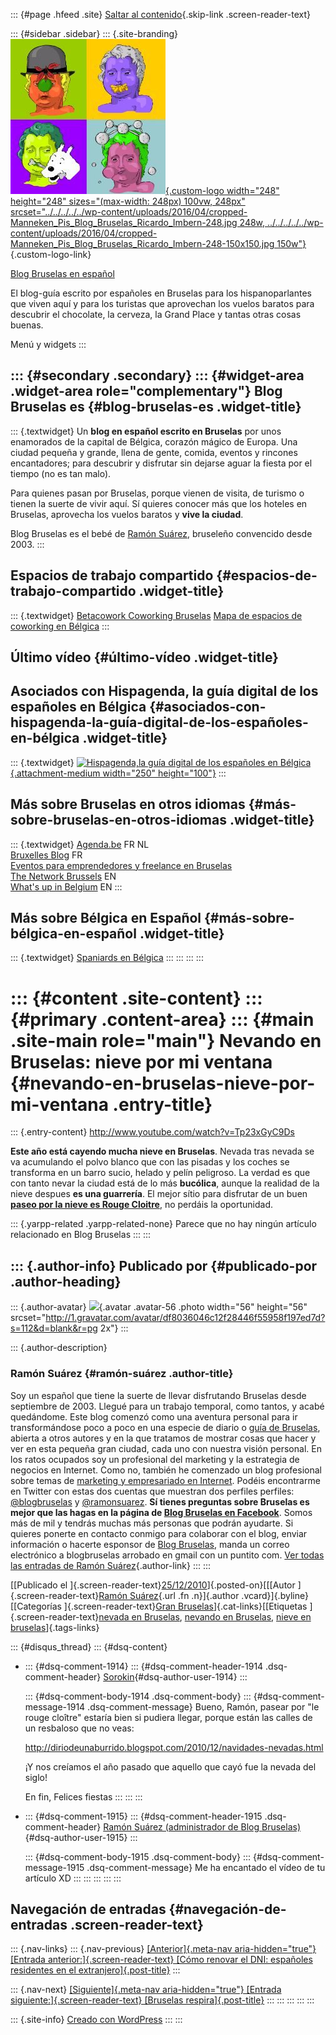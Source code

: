 ::: {#page .hfeed .site}
[Saltar al
contenido](../../../../../index.html?p=3243#content){.skip-link
.screen-reader-text}

::: {#sidebar .sidebar}
::: {.site-branding}
[![](../../../../../wp-content/uploads/2016/04/cropped-Manneken_Pis_Blog_Bruselas_Ricardo_Imbern-248.jpg){.custom-logo
width="248" height="248" sizes="(max-width: 248px) 100vw, 248px"
srcset="../../../../../wp-content/uploads/2016/04/cropped-Manneken_Pis_Blog_Bruselas_Ricardo_Imbern-248.jpg 248w, ../../../../../wp-content/uploads/2016/04/cropped-Manneken_Pis_Blog_Bruselas_Ricardo_Imbern-248-150x150.jpg 150w"}](../../../../../index.html){.custom-logo-link}

[Blog Bruselas en español](../../../../../index.html)

El blog-guía escrito por españoles en Bruselas para los hispanoparlantes
que viven aquí y para los turistas que aprovechan los vuelos baratos
para descubrir el chocolate, la cerveza, la Grand Place y tantas otras
cosas buenas.

Menú y widgets
:::

::: {#secondary .secondary}
::: {#widget-area .widget-area role="complementary"}
Blog Bruselas es {#blog-bruselas-es .widget-title}
----------------

::: {.textwidget}
Un **blog en español escrito en Bruselas** por unos enamorados de la
capital de Bélgica, corazón mágico de Europa. Una ciudad pequeña y
grande, llena de gente, comida, eventos y rincones encantadores; para
descubrir y disfrutar sin dejarse aguar la fiesta por el tiempo (no es
tan malo).

Para quienes pasan por Bruselas, porque vienen de visita, de turismo o
tienen la suerte de vivir aquí. Sí quieres conocer más que los hoteles
en Bruselas, aprovecha los vuelos baratos y **vive la ciudad**.

Blog Bruselas es el bebé de [Ramón Suárez](http://www.ramonsuarez.com),
bruseleño convencido desde 2003.
:::

Espacios de trabajo compartido {#espacios-de-trabajo-compartido .widget-title}
------------------------------

::: {.textwidget}
[Betacowork Coworking Bruselas](http://www.betacowork.com) [Mapa de
espacios de coworking en Bélgica](http://coworkingbelgium.com)
:::

Último vídeo {#último-vídeo .widget-title}
------------

Asociados con Hispagenda, la guía digital de los españoles en Bélgica {#asociados-con-hispagenda-la-guía-digital-de-los-españoles-en-bélgica .widget-title}
---------------------------------------------------------------------

::: {.textwidget}
[![Hispagenda,la guía digital de los españoles en
Bélgica](../../../../../wp-content/uploads/2010/04/Hispagenda-250px.gif "Hispagenda, la guía digital de los españoles en Bélgica"){.attachment-medium
width="250" height="100"}](http://www.hispagenda.com)
:::

Más sobre Bruselas en otros idiomas {#más-sobre-bruselas-en-otros-idiomas .widget-title}
-----------------------------------

::: {.textwidget}
[Agenda.be](http://www.agenda.be) FR NL\
[Bruxelles Blog](http://www.bxlblog.be/) FR\
[Eventos para emprendedores y freelance en
Bruselas](http://www.betacowork.com/events/)\
[The Network
Brussels](http://groups.yahoo.com/group/TheNetworkBrussels/) EN\
[What\'s up in Belgium](http://www.whatsupin.be/) EN
:::

Más sobre Bélgica en Español {#más-sobre-bélgica-en-español .widget-title}
----------------------------

::: {.textwidget}
[Spaniards en Bélgica](http://www.spaniards.es/paises/belgica)
:::
:::
:::
:::

::: {#content .site-content}
::: {#primary .content-area}
::: {#main .site-main role="main"}
Nevando en Bruselas: nieve por mi ventana {#nevando-en-bruselas-nieve-por-mi-ventana .entry-title}
=========================================

::: {.entry-content}
<http://www.youtube.com/watch?v=Tp23xGyC9Ds>

**Este año está cayendo mucha nieve en Bruselas**. Nevada tras nevada se
va acumulando el polvo blanco que con las pisadas y los coches se
transforma en un barro sucio, helado y pelín peligroso. La verdad es que
con tanto nevar la ciudad está de lo más **bucólica**, aunque la
realidad de la nieve despues **es una guarrería**. El mejor sítio para
disfrutar de un buen **[paseo por la nieve es Rouge
Cloitre](http://www.blogbruselas.com/2010/02/paseo-en-la-nieve-parque-de-rouge-cloitre-2.html "Pasear sobre la nieve en el parque de Rouge Cloitre")**,
no perdáis la oportunidad.

::: {.yarpp-related .yarpp-related-none}
Parece que no hay ningún artículo relacionado en Blog Bruselas
:::
:::

::: {.author-info}
Publicado por {#publicado-por .author-heading}
-------------

::: {.author-avatar}
![](http://1.gravatar.com/avatar/df8036046c12f28446f55958f197ed7d?s=56&d=blank&r=pg){.avatar
.avatar-56 .photo width="56" height="56"
srcset="http://1.gravatar.com/avatar/df8036046c12f28446f55958f197ed7d?s=112&d=blank&r=pg 2x"}
:::

::: {.author-description}
### Ramón Suárez {#ramón-suárez .author-title}

Soy un español que tiene la suerte de llevar disfrutando Bruselas desde
septiembre de 2003. Llegué para un trabajo temporal, como tantos, y
acabé quedándome. Este blog comenzó como una aventura personal para ir
transformándose poco a poco en una especie de diario o [guía de
Bruselas](../../../../../index.html), abierta a otros autores y en la
que tratamos de mostrar cosas que hacer y ver en esta pequeña gran
ciudad, cada uno con nuestra visión personal. En los ratos ocupados soy
un profesional del marketing y la estrategia de negocios en Internet.
Como no, también he comenzado un blog profesional sobre temas de
[marketing y empresariado en Internet](http://ramonsuarez.com). Podéis
encontrarme en Twitter con estas dos cuentas que muestran dos perfiles
perfiles: [\@blogbruselas](http://twitter.com/blogbruselas) y
[\@ramonsuarez](http://twitter.com/ramonsuarez). **Sí tienes preguntas
sobre Bruselas es mejor que las hagas en la página de [Blog Bruselas en
Facebook](http://www.facebook.com/blogbruselas)**. Somos más de mil y
tendrás muchas más personas que podrán ayudarte. Si quieres ponerte en
contacto conmigo para colaborar con el blog, enviar información o
hacerte esponsor de [Blog Bruselas](../../../../../index.html), manda un
correo electrónico a blogbruselas arrobado en gmail con un puntito com.
[Ver todas las entradas de Ramón
Suárez](../../../04/30/index.html?author=2){.author-link}
:::
:::

[[Publicado el
]{.screen-reader-text}[25/12/2010](../../../../../index.html?p=3243)]{.posted-on}[[[Autor
]{.screen-reader-text}[Ramón
Suárez](../../../04/30/index.html?author=2){.url .fn .n}]{.author
.vcard}]{.byline}[[Categorías ]{.screen-reader-text}[Gran
Bruselas](../../../../category/gran-bruselas/index.html)]{.cat-links}[[Etiquetas
]{.screen-reader-text}[nevada en
Bruselas](../../../../tag/nevada-en-bruselas/index.html), [nevando en
Bruselas](../../../../tag/nevando-en-bruselas/index.html), [nieve en
bruselas](../../../../tag/nieve-en-bruselas/index.html)]{.tags-links}

::: {#disqus_thread}
::: {#dsq-content}
-   ::: {#dsq-comment-1914}
    ::: {#dsq-comment-header-1914 .dsq-comment-header}
    [Sorokin](http://diriodeunaburrido.blogspot.com/){#dsq-author-user-1914}
    :::

    ::: {#dsq-comment-body-1914 .dsq-comment-body}
    ::: {#dsq-comment-message-1914 .dsq-comment-message}
    Bueno, Ramón, pasear por "le rouge cloître" estaría bien si pudiera
    llegar, porque están las calles de un resbaloso que no veas:

    <http://diriodeunaburrido.blogspot.com/2010/12/navidades-nevadas.html>

    ¡Y nos creíamos el año pasado que aquello que cayó fue la nevada del
    siglo!

    En fin, Felices fiestas
    :::
    :::
    :::

-   ::: {#dsq-comment-1915}
    ::: {#dsq-comment-header-1915 .dsq-comment-header}
    [Ramón Suárez (administrador de Blog
    Bruselas)](http://twitter.com/ramonsuarez){#dsq-author-user-1915}
    :::

    ::: {#dsq-comment-body-1915 .dsq-comment-body}
    ::: {#dsq-comment-message-1915 .dsq-comment-message}
    Me ha encantado el vídeo de tu artículo XD
    :::
    :::
    :::
:::
:::

Navegación de entradas {#navegación-de-entradas .screen-reader-text}
----------------------

::: {.nav-links}
::: {.nav-previous}
[[Anterior]{.meta-nav aria-hidden="true"} [Entrada
anterior:]{.screen-reader-text} [Cómo renovar el DNI: españoles
residentes en el
extranjero]{.post-title}](../../../../../index.html?p=3237)
:::

::: {.nav-next}
[[Siguiente]{.meta-nav aria-hidden="true"} [Entrada
siguiente:]{.screen-reader-text} [Bruselas
respira]{.post-title}](../../../../../index.html?p=3250)
:::
:::
:::
:::
:::

::: {.site-info}
[Creado con WordPress](https://es.wordpress.org/)
:::
:::
